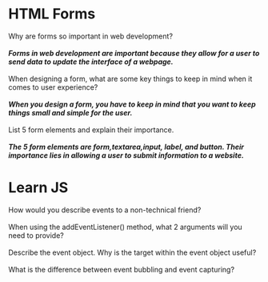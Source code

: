 # HTML Forms
Why are forms so important in web development?
<br>
<br>
***Forms in web development are important because they allow for a user to send data to update the interface of a webpage.***
<br>
<br>
When designing a form, what are some key things to keep in mind when it comes to user experience?
<br>
<br>
***When you design a form, you have to keep in mind that you want to keep things small and simple for the user.***
<br>
<br>
List 5 form elements and explain their importance.
<br>
<br>
***The 5 form elements are form,textarea,input, label, and button. Their importance lies in allowing a user to submit information to a website.***

# Learn JS

How would you describe events to a non-technical friend?
<br>
<br>
When using the addEventListener() method, what 2 arguments will you need to provide?
<br>
<br>
Describe the event object. Why is the target within the event object useful?
<br>
<br>
What is the difference between event bubbling and event capturing?
<br>
<br>

